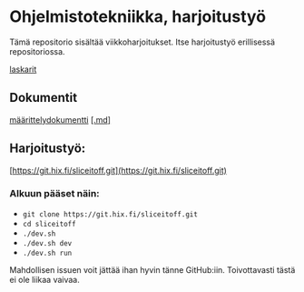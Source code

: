 # Ohjelmistotekniikka, harjoitustyö
Tämä repositorio sisältää viikkoharjoitukset. Itse harjoitustyö erillisessä repositoriossa.

[laskarit](laskarit/)

## Dokumentit
[määrittelydokumentti](doc/specification.pdf) [[.md]](https://raw.githubusercontent.com/Aineopintojen-harjoitustyo-ohjelmistote/viikkoharjoitukset/%E2%9D%B1%E2%9D%B1%E2%8F%BB%E2%9D%B0%E2%9D%B0/doc/src/specification.md)
## Harjoitustyö:
[https://git.hix.fi/sliceitoff.git](https://git.hix.fi/sliceitoff.git)

### Alkuun pääset näin:
- `git clone https://git.hix.fi/sliceitoff.git`
- `cd sliceitoff`
- `./dev.sh`
- `./dev.sh dev`
- `./dev.sh run`

Mahdollisen issuen voit jättää ihan hyvin tänne GitHub:iin. Toivottavasti tästä ei ole liikaa vaivaa.
